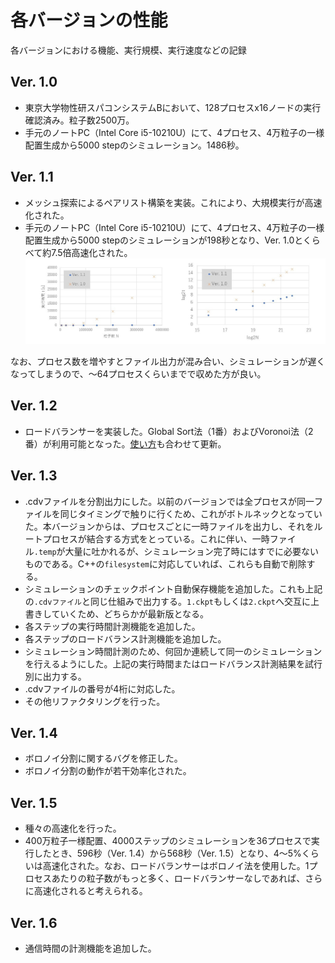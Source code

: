 # 各バージョンの性能
各バージョンにおける機能、実行規模、実行速度などの記録

## Ver. 1.0
- 東京大学物性研スパコンシステムBにおいて、128プロセスx16ノードの実行確認済み。粒子数2500万。
- 手元のノートPC（Intel Core i5-10210U）にて、4プロセス、4万粒子の一様配置生成から5000 stepのシミュレーション。1486秒。

## Ver. 1.1
- メッシュ探索によるペアリスト構築を実装。これにより、大規模実行が高速化された。
- 手元のノートPC（Intel Core i5-10210U）にて、4プロセス、4万粒子の一様配置生成から5000 stepのシミュレーションが198秒となり、Ver. 1.0とくらべて約7.5倍高速化された。
![シミュレーション規模を大きくしたときの実行時間比較](v10-v11_scaling.jpg)

なお、プロセス数を増やすとファイル出力が混み合い、シミュレーションが遅くなってしまうので、～64プロセスくらいまでで収めた方が良い。

## Ver. 1.2
- ロードバランサーを実装した。Global Sort法（1番）およびVoronoi法（2番）が利用可能となった。[使い方](../README.md/#使い方usage)も合わせて更新。

## Ver. 1.3
- .cdvファイルを分割出力にした。以前のバージョンでは全プロセスが同一ファイルを同じタイミングで触りに行くため、これがボトルネックとなっていた。本バージョンからは、プロセスごとに一時ファイルを出力し、それをルートプロセスが結合する方式をとっている。これに伴い、一時ファイル`.temp`が大量に吐かれるが、シミュレーション完了時にはすでに必要ないものである。C++の`filesystem`に対応していれば、これらも自動で削除する。
- シミュレーションのチェックポイント自動保存機能を追加した。これも上記の`.cdvファイル`と同じ仕組みで出力する。`1.ckpt`もしくは`2.ckpt`へ交互に上書きしていくため、どちらかが最新版となる。
- 各ステップの実行時間計測機能を追加した。
- 各ステップのロードバランス計測機能を追加した。
- シミュレーション時間計測のため、何回か連続して同一のシミュレーションを行えるようにした。上記の実行時間またはロードバランス計測結果を試行別に出力する。
- .cdvファイルの番号が4桁に対応した。
- その他リファクタリングを行った。

## Ver. 1.4
- ボロノイ分割に関するバグを修正した。
- ボロノイ分割の動作が若干効率化された。

## Ver. 1.5
- 種々の高速化を行った。
- 400万粒子一様配置、4000ステップのシミュレーションを36プロセスで実行したとき、596秒（Ver. 1.4）から568秒（Ver. 1.5）となり、4～5%くらいは高速化された。なお、ロードバランサーはボロノイ法を使用した。1プロセスあたりの粒子数がもっと多く、ロードバランサーなしであれば、さらに高速化されると考えられる。

## Ver. 1.6
- 通信時間の計測機能を追加した。
